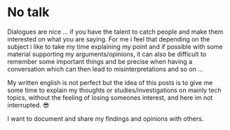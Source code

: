 # No talk

Dialogues are nice ... if you have the talent to catch people and make them interested on what you are saying. For me i feel that depending on the subject i like to take my time explaining my point and if possible with some material supporting my arguments/opinions, it can also be difficult to remember some important things and be precise when having a conversation which can then lead to misinterpretations and so on ... 

My written english is not perfect but the idea of this posts is to give me some time to explain my thoughts or studies/investigations on mainly tech topics, without the feeling of losing someones interest, and here im not interrupted. 😎

I want to document and share my findings and opinions with others.